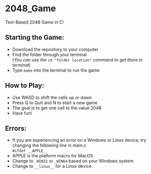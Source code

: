 # 2048_Game
 Text-Based 2048 Game in C!
 ## Starting the Game:
 - Download the repository to your computer
 - Find the folder through your terminal <br />
   (*You can use the* `cd "folder location"` *command to get there in terminal*)
 - Type `make` into the terminal to run the game
   
 ## How to Play:
 - Use WASD to shift the cells up or down
 - Press Q to Quit and N to start a new game
 - The goal is to get one cell to the value 2048
 - Have fun!

 ## Errors:
 - If you are experiencing an error on a Windows or Linux device, try changing the following line in main.c <br />
   `#ifdef __APPLE__`
 - APPLE is the platform macro for MacOS
 - Change to `_WIN32` or `_WIN64` based on your Windows system
 - Change to `__linux__` for a Linux device
